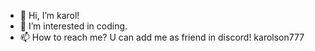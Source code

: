 - 👋 Hi, I’m karol!
- 👀 I’m interested in coding.
- 📫 How to reach me? U can add me as friend in discord! karolson777
